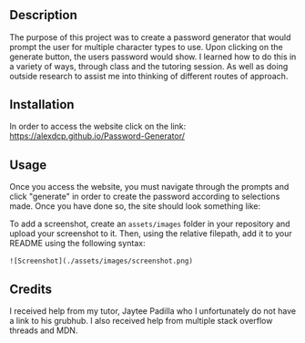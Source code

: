 # <Password-Generator>

## Description

The purpose of this project was to create a password generator that would prompt the user for multiple character types to use. Upon clicking on the generate button, the users password would show. I learned how to do this in a variety of ways, through class and the tutoring session. As well as doing outside research to assist me into thinking of different routes of approach.


## Installation

In order to access the website click on the link: https://alexdcp.github.io/Password-Generator/


## Usage

Once you access the website, you must navigate through the prompts and click "generate" in order to create the password according to selections made. Once you have done so, the site should look something like:

To add a screenshot, create an `assets/images` folder in your repository and upload your screenshot to it. Then, using the relative filepath, add it to your README using the following syntax:

    
    ![Screenshot](./assets/images/screenshot.png)
    

## Credits

I received help from my tutor, Jaytee Padilla who I unfortunately do not have a link to his grubhub. I also received help from multiple stack overflow threads and MDN.